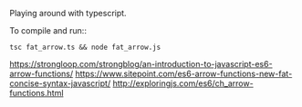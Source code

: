 Playing around with typescript.

To compile and run::

    tsc fat_arrow.ts && node fat_arrow.js

https://strongloop.com/strongblog/an-introduction-to-javascript-es6-arrow-functions/
https://www.sitepoint.com/es6-arrow-functions-new-fat-concise-syntax-javascript/
http://exploringjs.com/es6/ch_arrow-functions.html

